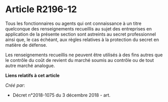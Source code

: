 # Article R2196-12

Tous les fonctionnaires ou agents qui ont connaissance à un titre quelconque des renseignements recueillis au sujet des
entreprises en application de la présente section sont astreints au secret professionnel ainsi que, le cas échéant, aux
règles relatives à la protection du secret en matière de défense.

Les renseignements recueillis ne peuvent être utilisés à des fins autres que le contrôle du coût de revient du marché soumis
au contrôle ou de tout autre marché analogue.

**Liens relatifs à cet article**

_Créé par_:

  - Décret n°2018-1075 du 3 décembre 2018 - art.
